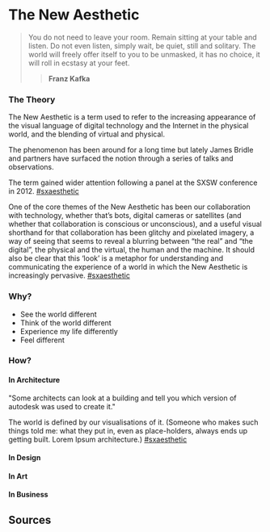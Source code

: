 
The New Aesthetic
===================

> You do not need to leave your room. Remain sitting at your table and listen. Do not even listen, simply wait, be quiet, still and solitary. The world will freely offer itself to you to be unmasked, it has no choice, it will roll in ecstasy at your feet.
>> **Franz Kafka**

### The Theory

 The New Aesthetic is a term used to refer to the increasing appearance of the visual language of digital technology and the Internet in the physical world, and the blending of virtual and physical. 

 The phenomenon has been around for a long time but lately James Bridle and partners have surfaced the notion through a series of talks and observations. 

 The term gained wider attention following a panel at the SXSW conference in 2012. [#sxaesthetic][1]

One of the core themes of the New Aesthetic has been our collaboration with technology, whether that’s bots, digital cameras or satellites (and whether that collaboration is conscious or unconscious), and a useful visual shorthand for that collaboration has been glitchy and pixelated imagery, a way of seeing that seems to reveal a blurring between “the real” and “the digital”, the physical and the virtual, the human and the machine. It should also be clear that this ‘look’ is a metaphor for understanding and communicating the experience of a world in which the New Aesthetic is increasingly pervasive. [#sxaesthetic][1]


### Why?

- See the world different
- Think of the world different
- Experience my life differently
- Feel different


### How?

#### In Architecture

"Some architects can look at a building and tell you which version of autodesk was used to create it." 

The world is defined by our visualisations of it. (Someone who makes such things told me: what they put in, even as place-holders, always ends up getting built. Lorem Ipsum architecture.) [#sxaesthetic][1]

#### In Design

#### In Art

#### In Business


Sources
----------

[1]: http://booktwo.org/notebook/sxaesthetic/ "#sxaesthetic"

[2]: http://www.wired.com/beyond_the_beyond/2012/04/an-essay-on-the-new-aesthetic/ "An Essay on the New Aesthetic"


